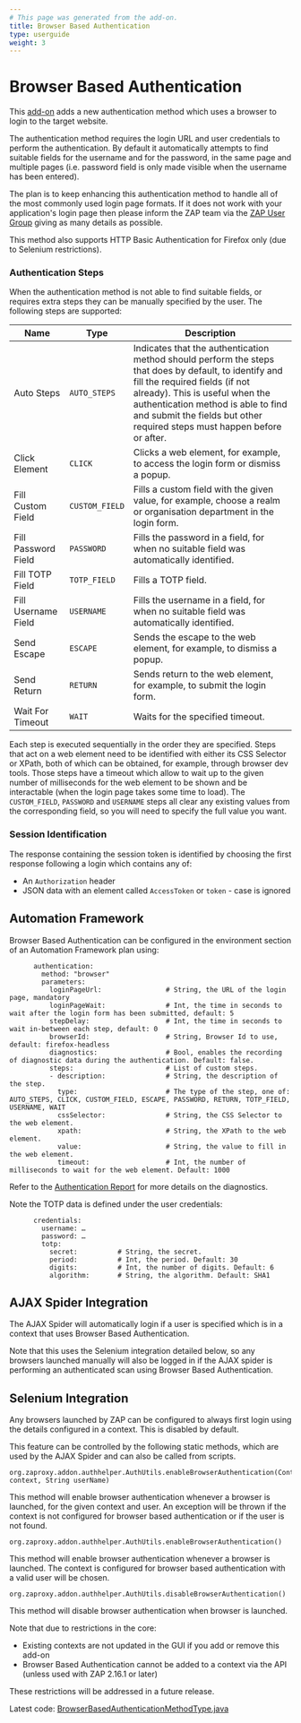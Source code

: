 ```yaml
---
# This page was generated from the add-on.
title: Browser Based Authentication
type: userguide
weight: 3
---
```


# Browser Based Authentication

This [add-on](/docs/desktop/addons/authentication-helper/) adds a new authentication method which uses a browser to login to the target website.


The authentication method requires the login URL and user credentials to perform the authentication. By default it automatically attempts to
find suitable fields for the username and for the password, in the same page and multiple pages (i.e. password field is only made visible when
the username has been entered).


The plan is to keep enhancing this authentication method to handle all of the most commonly used login page formats.
If it does not work with your application's login page then please inform the ZAP team via the
[ZAP User Group](https://groups.google.com/group/zaproxy-users) giving as many details as possible.


This method also supports HTTP Basic Authentication for Firefox only (due to Selenium restrictions).

### Authentication Steps

When the authentication method is not able to find suitable fields, or requires extra steps they can be manually specified by the user. The following steps are supported:

|        Name         |      Type      |                                                                                                                                         Description                                                                                                                                          |
|---------------------|----------------|----------------------------------------------------------------------------------------------------------------------------------------------------------------------------------------------------------------------------------------------------------------------------------------------|
| Auto Steps          | `AUTO_STEPS`   | Indicates that the authentication method should perform the steps that does by default, to identify and fill the required fields (if not already). This is useful when the authentication method is able to find and submit the fields but other required steps must happen before or after. |
| Click Element       | `CLICK`        | Clicks a web element, for example, to access the login form or dismiss a popup.                                                                                                                                                                                                              |
| Fill Custom Field   | `CUSTOM_FIELD` | Fills a custom field with the given value, for example, choose a realm or organisation department in the login form.                                                                                                                                                                         |
| Fill Password Field | `PASSWORD`     | Fills the password in a field, for when no suitable field was automatically identified.                                                                                                                                                                                                      |
| Fill TOTP Field     | `TOTP_FIELD`   | Fills a TOTP field.                                                                                                                                                                                                                                                                          |
| Fill Username Field | `USERNAME`     | Fills the username in a field, for when no suitable field was automatically identified.                                                                                                                                                                                                      |
| Send Escape         | `ESCAPE`       | Sends the escape to the web element, for example, to dismiss a popup.                                                                                                                                                                                                                        |
| Send Return         | `RETURN`       | Sends return to the web element, for example, to submit the login form.                                                                                                                                                                                                                      |
| Wait For Timeout    | `WAIT`         | Waits for the specified timeout.                                                                                                                                                                                                                                                             |

Each step is executed sequentially in the order they are specified. Steps that act on a web element need to be identified with either its CSS Selector or XPath, both of which can be obtained, for example, through browser dev tools. Those steps have a timeout which allow to wait up to the given number of milliseconds for the web element to be shown and be interactable (when the login page takes some time to load). The `CUSTOM_FIELD`, `PASSWORD` and `USERNAME` steps all clear any existing values from the corresponding field, so you will need to specify the full value you want.

### Session Identification

The response containing the session token is identified by choosing the first response following a login which contains any of:

* An `Authorization` header
* JSON data with an element called `AccessToken` or `token` - case is ignored

## Automation Framework

Browser Based Authentication can be configured in the environment section of an Automation Framework plan using:

```
      authentication:
        method: "browser"
        parameters:
          loginPageUrl:                # String, the URL of the login page, mandatory
          loginPageWait:               # Int, the time in seconds to wait after the login form has been submitted, default: 5
          stepDelay:                   # Int, the time in seconds to wait in-between each step, default: 0
          browserId:                   # String, Browser Id to use, default: firefox-headless
          diagnostics:                 # Bool, enables the recording of diagnostic data during the authentication. Default: false.
          steps:                       # List of custom steps.
          - description:               # String, the description of the step.
            type:                      # The type of the step, one of: AUTO_STEPS, CLICK, CUSTOM_FIELD, ESCAPE, PASSWORD, RETURN, TOTP_FIELD, USERNAME, WAIT
            cssSelector:               # String, the CSS Selector to the web element.
            xpath:                     # String, the XPath to the web element.
            value:                     # String, the value to fill in the web element.
            timeout:                   # Int, the number of milliseconds to wait for the web element. Default: 1000
```


Refer to the [Authentication Report](/docs/desktop/addons/authentication-helper/auth-report-json/) for more details on the diagnostics.


Note the TOTP data is defined under the user credentials:

```
      credentials:
        username: …
        password: …
        totp:
          secret:          # String, the secret.
          period:          # Int, the period. Default: 30
          digits:          # Int, the number of digits. Default: 6
          algorithm:       # String, the algorithm. Default: SHA1
```

## AJAX Spider Integration

The AJAX Spider will automatically login if a user is specified which is in a context that uses Browser Based Authentication.


Note that this uses the Selenium integration detailed below, so any browsers launched manually will also be logged in if the
AJAX spider is performing an authenticated scan using Browser Based Authentication.

## Selenium Integration

Any browsers launched by ZAP can be configured to always first login using the details configured in a context. This is disabled by default.


This feature can be controlled by the following static methods, which are used by the AJAX Spider and can also be called from scripts.

```
org.zaproxy.addon.authhelper.AuthUtils.enableBrowserAuthentication(Context context, String userName)
```

This method will enable browser authentication whenever a browser is launched, for the given context and user. An exception will be thrown if the context is not configured for browser based authentication or if the user is not found.

```
org.zaproxy.addon.authhelper.AuthUtils.enableBrowserAuthentication()
```

This method will enable browser authentication whenever a browser is launched. The context is configured for browser based authentication with a valid user will be chosen.

```
org.zaproxy.addon.authhelper.AuthUtils.disableBrowserAuthentication()
```

This method will disable browser authentication when browser is launched.


Note that due to restrictions in the core:

* Existing contexts are not updated in the GUI if you add or remove this add-on
* Browser Based Authentication cannot be added to a context via the API (unless used with ZAP 2.16.1 or later)

These restrictions will be addressed in a future release.


Latest code: [BrowserBasedAuthenticationMethodType.java](https://github.com/zaproxy/zap-extensions/blob/main/addOns/authhelper/src/main/java/org/zaproxy/addon/authhelper/BrowserBasedAuthenticationMethodType.java)
